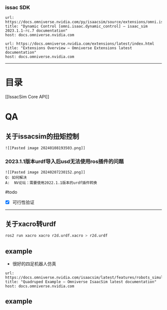 ### issac SDK
```cardlink
url: https://docs.omniverse.nvidia.com/py/isaacsim/source/extensions/omni.isaac.dynamic_control/docs/index.html
title: "Dynamic Control [omni.isaac.dynamic_control] — isaac_sim 2023.1.1-rc.7 documentation"
host: docs.omniverse.nvidia.com
```
```cardlink
url: https://docs.omniverse.nvidia.com/extensions/latest/index.html
title: "Extensions Overview — Omniverse Extensions latest documentation"
host: docs.omniverse.nvidia.com
```

---
# 目录
[[IssacSim Core API]]
# QA


## 关于issacsim的扭矩控制

	![[Pasted image 20240108193503.png]]

### 2023.1.1版本urdf导入后usd无法使用ros插件的问题
	![[Pasted image 20240207230152.png]]
	Q: 如何解决
	A:  NV论坛：需要使用2022.1.1版本的urdf插件转换

#todo
- [x] 可行性验证

---

## 关于xacro转urdf
``` bash
ros2 run xacro xacro r2d.urdf.xacro > r2d.urdf
```
## example

* 很好的四足机器人仿真
```cardlink
url: https://docs.omniverse.nvidia.com/isaacsim/latest/features/robots_simulation/ext_omni_isaac_quadruped.html
title: "Quadruped Example — Omniverse IsaacSim latest documentation"
host: docs.omniverse.nvidia.com
```
## example
